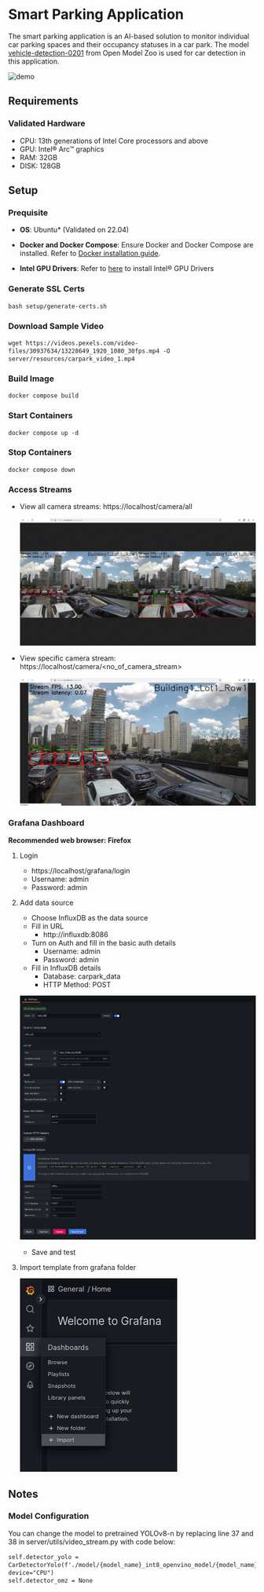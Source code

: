 # Smart Parking Application

The smart parking application is an AI-based solution to monitor individual car parking spaces and their occupancy statuses in a car park. The model [vehicle-detection-0201](https://github.com/openvinotoolkit/open_model_zoo/blob/master/models/intel/vehicle-detection-0201/README.md) from Open Model Zoo is used for car detection in this application.

![demo](./docs/demo.gif)

## Requirements
### Validated Hardware
* CPU: 13th generations of Intel Core processors and above
* GPU: Intel® Arc™ graphics
* RAM: 32GB
* DISK: 128GB

## Setup

### Prequisite
* **OS**: Ubuntu* (Validated on 22.04)

* **Docker and Docker Compose**: Ensure Docker and Docker Compose are installed. Refer to [Docker installation guide](https://docs.docker.com/engine/install/).

* **Intel GPU Drivers**:
Refer to [here](../../../README.md#gpu) to install Intel® GPU Drivers

### Generate SSL Certs

```
bash setup/generate-certs.sh
```

### Download Sample Video 

```
wget https://videos.pexels.com/video-files/30937634/13228649_1920_1080_30fps.mp4 -O server/resources/carpark_video_1.mp4
```

### Build Image

```
docker compose build
```

### Start Containers

```
docker compose up -d
```

### Stop Containers

```
docker compose down
```

### Access Streams

* View all camera streams: https://localhost/camera/all

  ![all_cam](./docs/all_cam.png)

* View specific camera stream: https://localhost/camera/<no_of_camera_stream>

  ![one_cam](./docs/one_cam.png)

### Grafana Dashboard

**Recommended web browser: Firefox**

1. Login
    - https://localhost/grafana/login
    - Username: admin
    - Password: admin

2. Add data source

    - Choose InfluxDB as the data source
    - Fill in URL
      - http://influxdb:8086
    - Turn on Auth and fill in the basic auth details
      - Username: admin
      - Password: admin
    - Fill in InfluxDB details
      - Database: carpark_data
      - HTTP Method: POST

    ![data_source](./docs/grafana_data_source.png)

    - Save and test

3. Import template from grafana folder

    ![import_dashboard](./docs/import_dashboard.png)

## Notes
### Model Configuration
You can change the model to pretrained YOLOv8-n by replacing line 37 and 38 in server/utils/video_stream.py with code below:

```
self.detector_yolo = CarDetectorYolo(f'./model/{model_name}_int8_openvino_model/{model_name}.xml', device="CPU")
self.detector_omz = None
```
